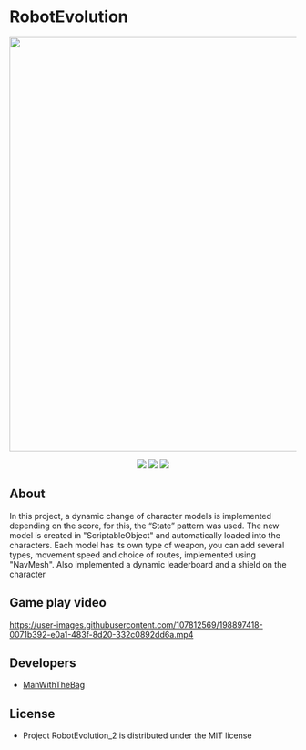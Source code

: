 # RobotEvolution
<p align="center">
      <img src="https://i.ibb.co/2FqN3tM/Ads-4-Models-In-Row.png" width = "726">
     
</p>

<p align="center">
   <img src="https://img.shields.io/badge/Engine-Unity%202021.3.4f1-brightgreen">
   <img src="https://img.shields.io/badge/Version-0.2-orange">
   <img src="https://img.shields.io/badge/License-MIT-blue">
</p>

## About

In this project, a dynamic change of character models is implemented depending on the score, for this, the “State” pattern was used. The new model is created in "ScriptableObject" and automatically loaded into the characters. Each model has its own type of weapon, you can add several types, movement speed and choice of routes, implemented using "NavMesh". Also implemented a dynamic leaderboard and a shield on the character

## Game play video

https://user-images.githubusercontent.com/107812569/198897418-0071b392-e0a1-483f-8d20-332c0892dd6a.mp4

## Developers

- [ManWithTheBag](https://github.com/ManWithTheBag)

## License

- Project RobotEvolution_2 is distributed under the MIT license
